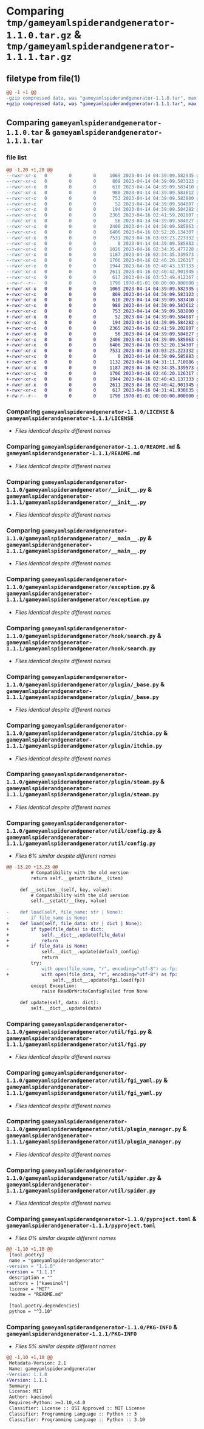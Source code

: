 # Comparing `tmp/gameyamlspiderandgenerator-1.1.0.tar.gz` & `tmp/gameyamlspiderandgenerator-1.1.1.tar.gz`

## filetype from file(1)

```diff
@@ -1 +1 @@
-gzip compressed data, was "gameyamlspiderandgenerator-1.1.0.tar", max compression
+gzip compressed data, was "gameyamlspiderandgenerator-1.1.1.tar", max compression
```

## Comparing `gameyamlspiderandgenerator-1.1.0.tar` & `gameyamlspiderandgenerator-1.1.1.tar`

### file list

```diff
@@ -1,20 +1,20 @@
--rwxr-xr-x   0        0        0     1069 2023-04-14 04:39:09.582935 gameyamlspiderandgenerator-1.1.0/LICENSE
--rwxr-xr-x   0        0        0      809 2023-04-14 04:39:09.583123 gameyamlspiderandgenerator-1.1.0/README.md
--rwxr-xr-x   0        0        0      610 2023-04-14 04:39:09.583410 gameyamlspiderandgenerator-1.1.0/gameyamlspiderandgenerator/__init__.py
--rwxr-xr-x   0        0        0      980 2023-04-14 04:39:09.583612 gameyamlspiderandgenerator-1.1.0/gameyamlspiderandgenerator/__main__.py
--rwxr-xr-x   0        0        0      753 2023-04-14 04:39:09.583800 gameyamlspiderandgenerator-1.1.0/gameyamlspiderandgenerator/exception.py
--rwxr-xr-x   0        0        0       52 2023-04-14 04:39:09.584087 gameyamlspiderandgenerator-1.1.0/gameyamlspiderandgenerator/hook/__init__.py
--rwxr-xr-x   0        0        0      194 2023-04-14 04:39:09.584282 gameyamlspiderandgenerator-1.1.0/gameyamlspiderandgenerator/hook/_base.py
--rwxr-xr-x   0        0        0     2365 2023-04-16 02:41:59.202807 gameyamlspiderandgenerator-1.1.0/gameyamlspiderandgenerator/hook/search.py
--rwxr-xr-x   0        0        0       56 2023-04-14 04:39:09.584827 gameyamlspiderandgenerator-1.1.0/gameyamlspiderandgenerator/plugin/__init__.py
--rwxr-xr-x   0        0        0     2406 2023-04-14 04:39:09.585063 gameyamlspiderandgenerator-1.1.0/gameyamlspiderandgenerator/plugin/_base.py
--rwxr-xr-x   0        0        0     6406 2023-04-16 03:52:20.134307 gameyamlspiderandgenerator-1.1.0/gameyamlspiderandgenerator/plugin/itchio.py
--rwxr-xr-x   0        0        0     7531 2023-04-16 03:03:23.223332 gameyamlspiderandgenerator-1.1.0/gameyamlspiderandgenerator/plugin/steam.py
--rwxr-xr-x   0        0        0        0 2023-04-14 04:39:09.585883 gameyamlspiderandgenerator-1.1.0/gameyamlspiderandgenerator/util/__init__.py
--rwxr-xr-x   0        0        0     1026 2023-04-16 02:34:35.477228 gameyamlspiderandgenerator-1.1.0/gameyamlspiderandgenerator/util/config.py
--rwxr-xr-x   0        0        0     1187 2023-04-16 02:34:35.339573 gameyamlspiderandgenerator-1.1.0/gameyamlspiderandgenerator/util/fgi.py
--rwxr-xr-x   0        0        0     1706 2023-04-16 02:46:20.126317 gameyamlspiderandgenerator-1.1.0/gameyamlspiderandgenerator/util/fgi_yaml.py
--rwxr-xr-x   0        0        0     1944 2023-04-16 02:40:43.137333 gameyamlspiderandgenerator-1.1.0/gameyamlspiderandgenerator/util/plugin_manager.py
--rwxr-xr-x   0        0        0     2611 2023-04-16 02:40:42.901945 gameyamlspiderandgenerator-1.1.0/gameyamlspiderandgenerator/util/spider.py
--rwxr-xr-x   0        0        0      617 2023-04-16 03:53:49.412367 gameyamlspiderandgenerator-1.1.0/pyproject.toml
--rw-r--r--   0        0        0     1790 1970-01-01 00:00:00.000000 gameyamlspiderandgenerator-1.1.0/PKG-INFO
+-rwxr-xr-x   0        0        0     1069 2023-04-14 04:39:09.582935 gameyamlspiderandgenerator-1.1.1/LICENSE
+-rwxr-xr-x   0        0        0      809 2023-04-14 04:39:09.583123 gameyamlspiderandgenerator-1.1.1/README.md
+-rwxr-xr-x   0        0        0      610 2023-04-14 04:39:09.583410 gameyamlspiderandgenerator-1.1.1/gameyamlspiderandgenerator/__init__.py
+-rwxr-xr-x   0        0        0      980 2023-04-14 04:39:09.583612 gameyamlspiderandgenerator-1.1.1/gameyamlspiderandgenerator/__main__.py
+-rwxr-xr-x   0        0        0      753 2023-04-14 04:39:09.583800 gameyamlspiderandgenerator-1.1.1/gameyamlspiderandgenerator/exception.py
+-rwxr-xr-x   0        0        0       52 2023-04-14 04:39:09.584087 gameyamlspiderandgenerator-1.1.1/gameyamlspiderandgenerator/hook/__init__.py
+-rwxr-xr-x   0        0        0      194 2023-04-14 04:39:09.584282 gameyamlspiderandgenerator-1.1.1/gameyamlspiderandgenerator/hook/_base.py
+-rwxr-xr-x   0        0        0     2365 2023-04-16 02:41:59.202807 gameyamlspiderandgenerator-1.1.1/gameyamlspiderandgenerator/hook/search.py
+-rwxr-xr-x   0        0        0       56 2023-04-14 04:39:09.584827 gameyamlspiderandgenerator-1.1.1/gameyamlspiderandgenerator/plugin/__init__.py
+-rwxr-xr-x   0        0        0     2406 2023-04-14 04:39:09.585063 gameyamlspiderandgenerator-1.1.1/gameyamlspiderandgenerator/plugin/_base.py
+-rwxr-xr-x   0        0        0     6406 2023-04-16 03:52:20.134307 gameyamlspiderandgenerator-1.1.1/gameyamlspiderandgenerator/plugin/itchio.py
+-rwxr-xr-x   0        0        0     7531 2023-04-16 03:03:23.223332 gameyamlspiderandgenerator-1.1.1/gameyamlspiderandgenerator/plugin/steam.py
+-rwxr-xr-x   0        0        0        0 2023-04-14 04:39:09.585883 gameyamlspiderandgenerator-1.1.1/gameyamlspiderandgenerator/util/__init__.py
+-rwxr-xr-x   0        0        0     1132 2023-04-16 04:31:11.710886 gameyamlspiderandgenerator-1.1.1/gameyamlspiderandgenerator/util/config.py
+-rwxr-xr-x   0        0        0     1187 2023-04-16 02:34:35.339573 gameyamlspiderandgenerator-1.1.1/gameyamlspiderandgenerator/util/fgi.py
+-rwxr-xr-x   0        0        0     1706 2023-04-16 02:46:20.126317 gameyamlspiderandgenerator-1.1.1/gameyamlspiderandgenerator/util/fgi_yaml.py
+-rwxr-xr-x   0        0        0     1944 2023-04-16 02:40:43.137333 gameyamlspiderandgenerator-1.1.1/gameyamlspiderandgenerator/util/plugin_manager.py
+-rwxr-xr-x   0        0        0     2611 2023-04-16 02:40:42.901945 gameyamlspiderandgenerator-1.1.1/gameyamlspiderandgenerator/util/spider.py
+-rwxr-xr-x   0        0        0      617 2023-04-16 04:31:41.930635 gameyamlspiderandgenerator-1.1.1/pyproject.toml
+-rw-r--r--   0        0        0     1790 1970-01-01 00:00:00.000000 gameyamlspiderandgenerator-1.1.1/PKG-INFO
```

### Comparing `gameyamlspiderandgenerator-1.1.0/LICENSE` & `gameyamlspiderandgenerator-1.1.1/LICENSE`

 * *Files identical despite different names*

### Comparing `gameyamlspiderandgenerator-1.1.0/README.md` & `gameyamlspiderandgenerator-1.1.1/README.md`

 * *Files identical despite different names*

### Comparing `gameyamlspiderandgenerator-1.1.0/gameyamlspiderandgenerator/__init__.py` & `gameyamlspiderandgenerator-1.1.1/gameyamlspiderandgenerator/__init__.py`

 * *Files identical despite different names*

### Comparing `gameyamlspiderandgenerator-1.1.0/gameyamlspiderandgenerator/__main__.py` & `gameyamlspiderandgenerator-1.1.1/gameyamlspiderandgenerator/__main__.py`

 * *Files identical despite different names*

### Comparing `gameyamlspiderandgenerator-1.1.0/gameyamlspiderandgenerator/exception.py` & `gameyamlspiderandgenerator-1.1.1/gameyamlspiderandgenerator/exception.py`

 * *Files identical despite different names*

### Comparing `gameyamlspiderandgenerator-1.1.0/gameyamlspiderandgenerator/hook/search.py` & `gameyamlspiderandgenerator-1.1.1/gameyamlspiderandgenerator/hook/search.py`

 * *Files identical despite different names*

### Comparing `gameyamlspiderandgenerator-1.1.0/gameyamlspiderandgenerator/plugin/_base.py` & `gameyamlspiderandgenerator-1.1.1/gameyamlspiderandgenerator/plugin/_base.py`

 * *Files identical despite different names*

### Comparing `gameyamlspiderandgenerator-1.1.0/gameyamlspiderandgenerator/plugin/itchio.py` & `gameyamlspiderandgenerator-1.1.1/gameyamlspiderandgenerator/plugin/itchio.py`

 * *Files identical despite different names*

### Comparing `gameyamlspiderandgenerator-1.1.0/gameyamlspiderandgenerator/plugin/steam.py` & `gameyamlspiderandgenerator-1.1.1/gameyamlspiderandgenerator/plugin/steam.py`

 * *Files identical despite different names*

### Comparing `gameyamlspiderandgenerator-1.1.0/gameyamlspiderandgenerator/util/config.py` & `gameyamlspiderandgenerator-1.1.1/gameyamlspiderandgenerator/util/config.py`

 * *Files 6% similar despite different names*

```diff
@@ -13,20 +13,23 @@
         # Compatibility with the old version
         return self.__getattribute__(item)
 
     def __setitem__(self, key, value):
         # Compatibility with the old version
         self.__setattr__(key, value)
 
-    def load(self, file_name: str | None):
-        if file_name is None:
+    def load(self, file_data: str | dict | None):
+        if type(file_data) is dict:
+            self.__dict__.update(file_data)
+            return
+        if file_data is None:
             self.__dict__.update(default_config)
             return
         try:
-            with open(file_name, "r", encoding="utf-8") as fp:
+            with open(file_data, "r", encoding="utf-8") as fp:
                 self.__dict__.update(fgi.load(fp))
         except Exception:
             raise ReadOrWriteConfigFailed from None
 
     def update(self, data: dict):
         self.__dict__.update(data)
```

### Comparing `gameyamlspiderandgenerator-1.1.0/gameyamlspiderandgenerator/util/fgi.py` & `gameyamlspiderandgenerator-1.1.1/gameyamlspiderandgenerator/util/fgi.py`

 * *Files identical despite different names*

### Comparing `gameyamlspiderandgenerator-1.1.0/gameyamlspiderandgenerator/util/fgi_yaml.py` & `gameyamlspiderandgenerator-1.1.1/gameyamlspiderandgenerator/util/fgi_yaml.py`

 * *Files identical despite different names*

### Comparing `gameyamlspiderandgenerator-1.1.0/gameyamlspiderandgenerator/util/plugin_manager.py` & `gameyamlspiderandgenerator-1.1.1/gameyamlspiderandgenerator/util/plugin_manager.py`

 * *Files identical despite different names*

### Comparing `gameyamlspiderandgenerator-1.1.0/gameyamlspiderandgenerator/util/spider.py` & `gameyamlspiderandgenerator-1.1.1/gameyamlspiderandgenerator/util/spider.py`

 * *Files identical despite different names*

### Comparing `gameyamlspiderandgenerator-1.1.0/pyproject.toml` & `gameyamlspiderandgenerator-1.1.1/pyproject.toml`

 * *Files 0% similar despite different names*

```diff
@@ -1,10 +1,10 @@
 [tool.poetry]
 name = "gameyamlspiderandgenerator"
-version = "1.1.0"
+version = "1.1.1"
 description = ""
 authors = ["kaesinol"]
 license = "MIT"
 readme = "README.md"
 
 [tool.poetry.dependencies]
 python = "^3.10"
```

### Comparing `gameyamlspiderandgenerator-1.1.0/PKG-INFO` & `gameyamlspiderandgenerator-1.1.1/PKG-INFO`

 * *Files 5% similar despite different names*

```diff
@@ -1,10 +1,10 @@
 Metadata-Version: 2.1
 Name: gameyamlspiderandgenerator
-Version: 1.1.0
+Version: 1.1.1
 Summary: 
 License: MIT
 Author: kaesinol
 Requires-Python: >=3.10,<4.0
 Classifier: License :: OSI Approved :: MIT License
 Classifier: Programming Language :: Python :: 3
 Classifier: Programming Language :: Python :: 3.10
```

